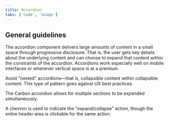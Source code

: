 ```yaml
---
title: Accordion
tabs: ['Code', 'Usage']
---
```


## General guidelines

The accordion component delivers large amounts of content in a small space through progressive disclosure. That is, the user gets key details about the underlying content and can choose to expand that content within the constraints of the accordion. Accordions work especially well on mobile interfaces or whenever vertical space is at a premium.

Avoid "nested" accordions—that is, collapsible content within collapsible content. This type of pattern goes against UX best practices.

The Carbon accordion allows for multiple sections to be expanded simultaneously.

A chevron is used to indicate the "expand/collapse" action, though the entire header area is clickable for the same action.
